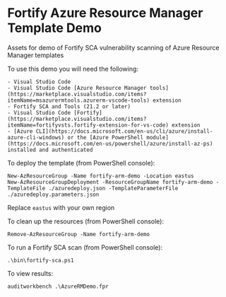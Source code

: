 # Fortify Azure Resource Manager Template Demo

Assets for demo of Fortify SCA vulnerability scanning of Azure Resource Manager templates

To use this demo you will need the following:

    - Visual Studio Code
    - Visual Studio Code [Azure Resource Manager tools](https://marketplace.visualstudio.com/items?itemName=msazurermtools.azurerm-vscode-tools) extension
    - Fortify SCA and Tools (21.2 or later)
    - Visual Studio Code [Fortify](https://marketplace.visualstudio.com/items?itemName=fortifyvsts.fortify-extension-for-vs-code) extension
    - [Azure CLI](https://docs.microsoft.com/en-us/cli/azure/install-azure-cli-windows) or the [Azure PowerShell module](https://docs.microsoft.com/en-us/powershell/azure/install-az-ps) installed and authenticated

To deploy the template (from PowerShell console):    

```
New-AzResourceGroup -Name fortify-arm-demo -Location eastus
New-AzResourceGroupDeployment -ResourceGroupName fortify-arm-demo -TemplateFile ./azuredeploy.json -TemplateParameterFile ./azuredeploy.parameters.json
```

Replace `eastus` with your own region

To clean up the resources (from PowerShell console):

```
Remove-AzResourceGroup -Name fortify-arm-demo
```

To run a Fortify SCA scan (from PowerShell console):

```
.\bin\fortify-sca.ps1
```

To view results:

```
auditworkbench .\AzureRMDemo.fpr
```